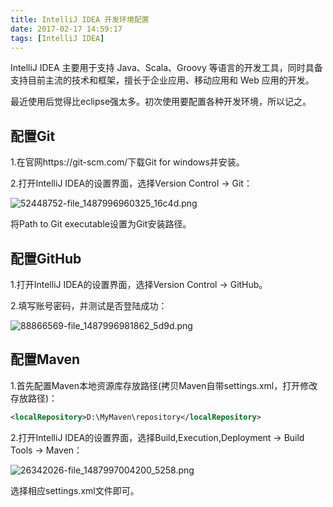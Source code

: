 ```yaml
---
title: IntelliJ IDEA 开发环境配置
date: 2017-02-17 14:59:17
tags: [IntelliJ IDEA]
---
```

IntelliJ IDEA 主要用于支持 Java、Scala、Groovy 等语言的开发工具，同时具备支持目前主流的技术和框架，擅长于企业应用、移动应用和 Web 应用的开发。

最近使用后觉得比eclipse强太多。初次使用要配置各种开发环境，所以记之。
## 配置Git
1.在官网https://git-scm.com/下载Git for windows并安装。

2.打开IntelliJ IDEA的设置界面，选择Version Control → Git：  
<!--more--> 

![52448752-file_1487996960325_16c4d.png](https://www.tuchuang001.com/images/2017/06/13/52448752-file_1487996960325_16c4d.png)

将Path to Git executable设置为Git安装路径。
## 配置GitHub
1.打开IntelliJ IDEA的设置界面，选择Version Control → GitHub。

2.填写账号密码，并测试是否登陆成功： 

![88866569-file_1487996981862_5d9d.png](https://www.tuchuang001.com/images/2017/06/13/88866569-file_1487996981862_5d9d.png)
## 配置Maven
1.首先配置Maven本地资源库存放路径(拷贝Maven自带settings.xml，打开修改存放路径)：
```xml
<localRepository>D:\MyMaven\repository</localRepository> 
```
2.打开IntelliJ IDEA的设置界面，选择Build,Execution,Deployment → Build Tools → Maven：

![26342026-file_1487997004200_5258.png](https://www.tuchuang001.com/images/2017/06/13/26342026-file_1487997004200_5258.png)

选择相应settings.xml文件即可。  